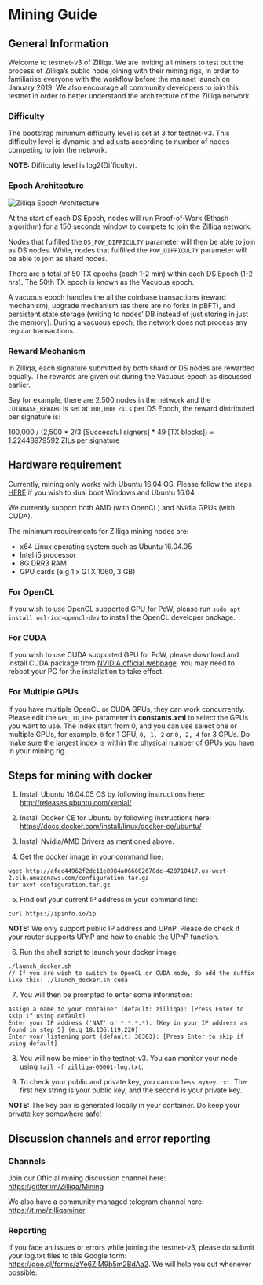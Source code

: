 # Mining Guide

## General Information
Welcome to testnet-v3 of Zilliqa. We are inviting all miners to test out the process of Zilliqa’s public node joining with their mining rigs, in order to familiarise everyone with the workflow before the mainnet launch on January 2019. We also encourage all community developers to join this testnet in order to better understand the architecture of the Zilliqa network.

### Difficulty
The bootstrap minimum difficulty level is set at 3 for testnet-v3. This difficulty level is dynamic and adjusts according to number of nodes competing to join the network.

**NOTE:** Difficulty level is log2(Difficulty).

### Epoch Architecture
![Zilliqa Epoch Architecture](https://i.ibb.co/hgY1j3r/Screenshot-2018-11-28-16-29-39.png)

At the start of each DS Epoch, nodes will run Proof-of-Work (Ethash algorithm) for a 150 seconds window to compete to join the Zilliqa network.

Nodes that fulfilled the `DS_POW_DIFFICULTY` parameter will then be able to join as DS nodes.
While, nodes that fulfilled the `POW_DIFFICULTY` parameter will be able to join as shard nodes.

There are a total of 50 TX epochs (each 1-2 min) within each DS Epoch (1-2 hrs). The 50th TX epoch is known as the Vacuous epoch.

A vacuous epoch handles the all the coinbase transactions (reward mechanism), upgrade mechanism (as there are no forks in pBFT), and persistent state storage (writing to nodes’ DB instead of just storing in just the memory). During a vacuous epoch, the network does not process any regular transactions.

### Reward Mechanism
In Zilliqa, each signature submitted by both shard or DS nodes are rewarded equally. The rewards are given out during the Vacuous epoch as discussed earlier.

Say for example, there are 2,500 nodes in the network and the `COINBASE_REWARD` is set at `100,000 ZILs` per DS Epoch, the reward distributed per signature is:

100,000 / (2,500 * 2/3 [Successful signers] * 49 [TX blocks]) = 1.22448979592 ZILs per signature

## Hardware requirement
Currently, mining only works with Ubuntu 16.04 OS. Please follow the steps [HERE](https://itsfoss.com/install-ubuntu-1404-dual-boot-mode-windows-8-81-uefi/) if you wish to dual boot Windows and Ubuntu 16.04.

We currently support both AMD (with OpenCL) and Nvidia GPUs (with CUDA).

The minimum requirements for Zilliqa mining nodes are:
* x64 Linux operating system such as Ubuntu 16.04.05
* Intel i5 processor
* 8G DRR3 RAM
* GPU cards (e.g 1 x GTX 1060, 3 GB)


### For OpenCL

If you wish to use OpenCL supported GPU for PoW, please run `sudo apt install ocl-icd-opencl-dev` to install the OpenCL developer package.

### For CUDA

If you wish to use CUDA supported GPU for PoW, please download and install CUDA package from [NVIDIA official webpage](https://developer.nvidia.com/cuda-downloads). You may need to reboot your PC for the installation to take effect. 

### For Multiple GPUs

If you have multiple OpenCL or CUDA GPUs, they can work concurrently. Please edit the `GPU_TO_USE` parameter in **constants.xml** to select the GPUs you want to use. The index start from 0, and you can use select one or multiple GPUs, for example, `0` for 1 GPU, `0, 1, 2` or `0, 2, 4` for 3 GPUs. Do make sure the largest index is within the physical number of GPUs you have in your mining rig.

## Steps for mining with docker
1. Install Ubuntu 16.04.05 OS by following instructions here: http://releases.ubuntu.com/xenial/

2. Install Docker CE for Ubuntu by following instructions here: https://docs.docker.com/install/linux/docker-ce/ubuntu/

3. Install Nvidia/AMD Drivers as mentioned above.

4. Get the docker image in your command line:
```
wget http://afec44962f2dc11e8984a066602678dc-420710417.us-west-2.elb.amazonaws.com/configuration.tar.gz
tar axvf configuration.tar.gz
```

5. Find out your current IP address in your command line:
```
curl https://ipinfo.io/ip
```
   **NOTE:** We only support public IP address and UPnP. Please do check if your router supports UPnP and how to enable the UPnP function.

6. Run the shell script to launch your docker image.
```
./launch_docker.sh
// If you are wish to switch to OpenCL or CUDA mode, do add the suffix like this: ./launch_docker.sh cuda
```

7. You will then be prompted to enter some information:
```
Assign a name to your container (default: zilliqa): [Press Enter to skip if using default]
Enter your IP address ('NAT' or *.*.*.*): [Key in your IP address as found in step 5] (e.g 18.136.119.220)
Enter your listening port (default: 30303): [Press Enter to skip if using default]
```
8. You will now be miner in the testnet-v3. You can monitor your node using `tail -f zilliqa-00001-log.txt`.

9. To check your public and private key, you can do `less mykey.txt`. The first hex string is your public key, and the second is your private key.

**NOTE:** The key pair is generated locally in your container. Do keep your private key somewhere safe!

## Discussion channels and error reporting
### Channels
Join our Official mining discussion channel here: https://gitter.im/Zilliqa/Mining

We also have a community managed telegram channel here: https://t.me/zilliqaminer

### Reporting
If you face an issues or errors while joining the testnet-v3, please do submit your log.txt files to this Google form: https://goo.gl/forms/zYe6ZIM9b5m2BdAa2. We will help you out whenever possible.




